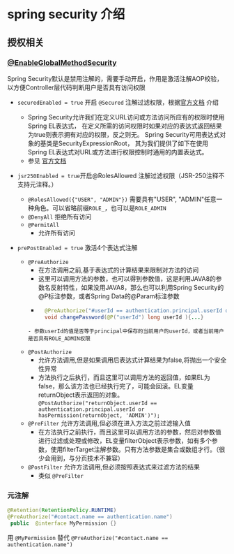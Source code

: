 # spring security 介绍

## 授权相关
### [@EnableGlobalMethodSecurity](https://docs.spring.io/spring-security/site/docs/5.2.2.BUILD-SNAPSHOT/reference/htmlsingle/#enableglobalmethodsecurity)

Spring Security默认是禁用注解的，需要手动开启，作用是激活注解AOP校验，以方便Controller层代码判断用户是否具有访问权限 

- `securedEnabled = true` 开启 `@Secured` 注解过滤权限，根据[官方文档](https://docs.spring.io/spring-security/site/docs/5.2.2.BUILD-SNAPSHOT/reference/htmlsingle/#el-access) 介绍
    - Spring Security允许我们在定义URL访问或方法访问所应有的权限时使用Spring EL表达式，
    在定义所需的访问权限时如果对应的表达式返回结果为true则表示拥有对应的权限，反之则无。
    Spring Security可用表达式对象的基类是SecurityExpressionRoot，
    其为我们提供了如下在使用Spring EL表达式对URL或方法进行权限控制时通用的内置表达式。
    - 参见 [官方文档](https://docs.spring.io/spring-security/site/docs/5.2.2.BUILD-SNAPSHOT/reference/htmlsingle/#el-access)

- `jsr250Enabled = true`开启@RolesAllowed 注解过滤权限（JSR-250注释不支持元注释。）
    - `@RolesAllowed({"USER", "ADMIN"})`
        需要具有"USER", "ADMIN"任意一种角色。可以省略前缀`ROLE_`，也可以是`ROLE_ADMIN`
    - `@DenyAll` 
            拒绝所有访问    
    - `@PermitAll`
        - 允许所有访问    

- `prePostEnabled = true` 激活4个表达式注解

    - `@PreAuthorize`
        - 在方法调用之前,基于表达式的计算结果来限制对方法的访问
        - 这里可以调用方法的参数，也可以得到参数值，这是利用JAVA8的参数名反射特性，如果没用JAVA8，那么也可以利用Spring Security的@P标注参数，或者Spring Data的@Param标注参数
        - ```java
            @PreAuthorize("#userId == authentication.principal.userId or hasAuthority(‘ADMIN’)")
            void changePassword(@P("userId") long userId ){...}
         ```
        - 参数userId的值是否等于principal中保存的当前用户的userId，或者当前用户是否具有ROLE_ADMIN权限
         
    - `@PostAuthorize`
        - 允许方法调用,但是如果调用后表达式计算结果为false,将抛出一个安全性异常
        - 方法执行之后执行，而且这里可以调用方法的返回值，如果EL为false，那么该方法也已经执行完了，可能会回滚。EL变量returnObject表示返回的对象。
          `@PostAuthorize("returnObject.userId == authentication.principal.userId or hasPermission(returnObject, 'ADMIN')");`
    - `@PreFilter` 允许方法调用,但必须在进入方法之前过滤输入值
        - 在方法执行之前执行，而且这里可以调用方法的参数，然后对参数值进行过滤或处理或修改，EL变量filterObject表示参数，如有多个参数，使用filterTarget注解参数。只有方法参数是集合或数组才行。（很少会用到，与分页技术不兼容）
    - `@PostFilter` 允许方法调用,但必须按照表达式来过滤方法的结果
        - 类似 `@PreFilter`

### 元注解
```java
@Retention(RetentionPolicy.RUNTIME)
@PreAuthorize("#contact.name == authentication.name")
 public  @interface MyPermission {}
``` 
用 `@MyPermission` 替代 `@PreAuthorize("#contact.name == authentication.name")`